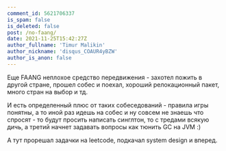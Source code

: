 ```yaml
---
comment_id: 5621706337
is_spam: false
is_deleted: false
post: /no-faang/
date: 2021-11-25T15:42:27Z
author_fullname: 'Timur Malikin'
author_nickname: 'disqus_COAUR4yBZW'
author_is_anon: false
---
```


<p>Еще FAANG неплохое средство передвижения - захотел пожить в другой стране, прошел собес и поехал, хороший релокационный пакет, много стран на выбор и тд.</p><p>И есть определенный плюс от таких собеседований - правила игры понятны, а то иной раз идешь на собес и ну совсем не знаешь что спросят - то будут просить написать синглтон, то с тредами всякую дичь, а третий начнет задавать вопросы как тюнить GC на JVM :)</p><p>А тут прорешал задачки на leetcode, подкачал system design и вперед.</p>
